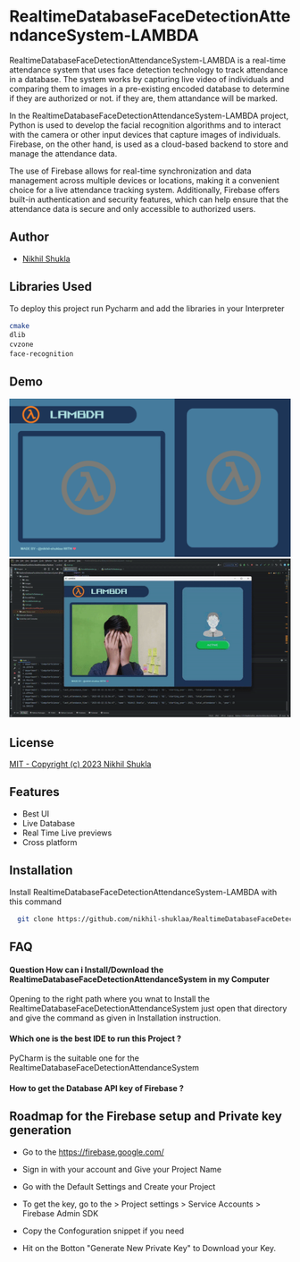 
# RealtimeDatabaseFaceDetectionAttendanceSystem-LAMBDA

RealtimeDatabaseFaceDetectionAttendanceSystem-LAMBDA is a real-time attendance system that uses face detection technology to track attendance in a database. The system works by capturing live video of individuals and comparing them to images in a pre-existing encoded database to determine if they are authorized or not. if they are, them attandance will be marked.

In the RealtimeDatabaseFaceDetectionAttendanceSystem-LAMBDA project, Python is used to develop the facial recognition algorithms and to interact with the camera or other input devices that capture images of individuals. Firebase, on the other hand, is used as a cloud-based backend to store and manage the attendance data.

The use of Firebase allows for real-time synchronization and data management across multiple devices or locations, making it a convenient choice for a live attendance tracking system. Additionally, Firebase offers built-in authentication and security features, which can help ensure that the attendance data is secure and only accessible to authorized users.




## Author

- [Nikhil Shukla](https://github.com/nikhil-shuklaa)


## Libraries Used 

To deploy this project run Pycharm and add the libraries in your Interpreter

```bash
cmake
dlib
cvzone
face-recognition
```


## Demo

<img src="/Resources/background.png">

<img src="/Resources/Demo%20-RealtimeDatabaseFaceDetectionAttendanceSystem-LAMBDA-.gif">


## License

[MIT - Copyright (c) 2023 Nikhil Shukla](https://github.com/nikhil-shuklaa/RealtimeDatabaseFaceDetectionAttendanceSystem-LAMBDA/blob/main/LICENSE)


## Features

- Best UI
- Live Database
- Real Time Live previews 
- Cross platform


## Installation

Install RealtimeDatabaseFaceDetectionAttendanceSystem-LAMBDA with this command

```bash
  git clone https://github.com/nikhil-shuklaa/RealtimeDatabaseFaceDetectionAttendanceSystem-LAMBDA

```
    
## FAQ

#### Question How can i Install/Download the RealtimeDatabaseFaceDetectionAttendanceSystem in my Computer

Opening to the right path where you wnat to Install the RealtimeDatabaseFaceDetectionAttendanceSystem just open that directory and give the command as given in Installation instruction.

#### Which one is the best IDE to run this Project ?

PyCharm is the suitable one for the RealtimeDatabaseFaceDetectionAttendanceSystem

#### How to get the Database API key of Firebase ?





## Roadmap for the Firebase setup and Private key generation

- Go to the https://firebase.google.com/

- Sign in with your account and Give your Project Name 

- Go with the Default Settings and Create your Project

- To get the key, go to the > Project settings > Service Accounts > Firebase Admin SDK

- Copy the Confoguration snippet if you need 

- Hit on the Botton "Generate New Private Key" to Download your Key. 

